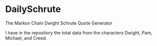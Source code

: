# DailySchrute
The Markov Chain Dwight Schrute Quote Generator

I have in the repository the total data from the characters Dwight, Pam, Michael, and Creed.

